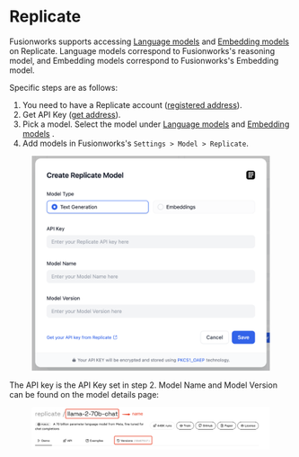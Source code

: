 # Replicate

Fusionworks supports accessing [Language models](https://replicate.com/collections/language-models) and [Embedding models](https://replicate.com/collections/embedding-models) on Replicate. Language models correspond to Fusionworks's reasoning model, and Embedding models correspond to Fusionworks's Embedding model.



Specific steps are as follows:

1. You need to have a Replicate account ([registered address](https://replicate.com/signin?next=/docs)).
2. Get API Key ([get address](https://replicate.com/signin?next=/docs)).
3. Pick a model. Select the model under [Language models](https://replicate.com/collections/language-models) and [Embedding models](https://replicate.com/collections/embedding-models) .
4. Add models in Fusionworks's `Settings > Model > Replicate`.

<figure><img src="/en/.gitbook/assets/guides/model-configuration/replicate/set-up-replicate.png" alt=""><figcaption></figcaption></figure>

The API key is the API Key set in step 2. Model Name and Model Version can be found on the model details page:

<figure><img src="/en/.gitbook/assets/guides/model-configuration/replicate/replicate-version.png" alt=""><figcaption></figcaption></figure>
